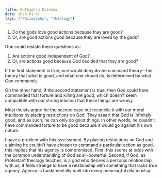 ```yaml
---
title: Euthyphro Dilemma
date: 2025-01-07
tags: ["Philosophy", "Theology"]
---
```


1. Do the gods love good actions because they are good?  
2. Or, are good actions good because they are loved by the gods?  

One could restate these questions as:  

1. Are actions good independent of God?  
2. Or, are actions good because God decided that they are good?  

If the first statement is true, one would deny divine command theory—the theory that what is good, and what one should do, is determined by what God commands.  

On the other hand, if the second statement is true, then God could have commanded that torture and killing are good, which doesn't seem compatible with our strong intuition that these things are wrong.  

Most theists argue for the second case but reconcile it with our moral intuitions by placing restrictions on God. They assert that God is infinitely good, and as such, he can only do good things. In other words, he couldn’t have commanded torture to be good because it would go against his own nature.  

I have a problem with this assessment. By placing restrictions on God and claiming he couldn’t have chosen to command a particular action as good, this implies that his agency is compromised. First, this seems at odds with the common understanding of God as all-powerful. Second, if God, as Protestant theology teaches, is a god who desires a personal relationship with us, it feels strange to have a relationship with something that lacks true agency. Agency is fundamentally built into every meaningful relationship.  

